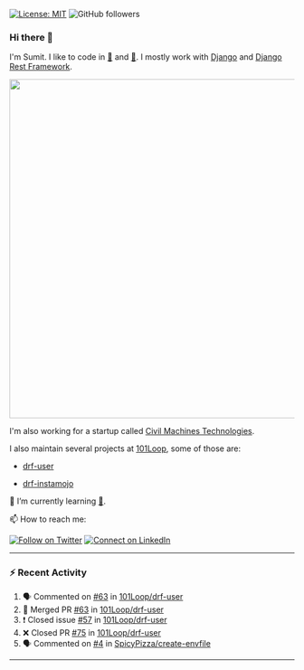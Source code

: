 [![License: MIT](https://img.shields.io/badge/License-MIT-yellow.svg)](https://opensource.org/licenses/MIT)
![GitHub followers](https://img.shields.io/github/followers/sumit4613?style=social)

### Hi there 👋

I'm Sumit. I like to code in [:snake:](https://python.org/) and [:rabbit:](https://golang.org). I mostly work with [Django](https://djangoproject.com) and [Django Rest Framework](https://www.django-rest-framework.org/).

<p align="center">
  <img width="600" src="https://static.djangoproject.com/img/logos/django-logo-negative.png">
</p>

I'm also working for a startup called [Civil Machines Technologies](https://civilmachines.com/).


I also maintain several projects at [101Loop](https://github.com/101loop/), some of those are:

- [drf-user](https://github.com/101loop/drf-user)

- [drf-instamojo ](https://github.com/101loop/drf-instamojo)

🔭 I’m currently learning [:rabbit:](https://golang.org).

📫 How to reach me:

[![Follow on Twitter](https://img.shields.io/badge/--twitter?label=Twitter&logo=Twitter&style=social)](https://twitter.com/sumitsingh4613) [![Connect on LinkedIn](https://img.shields.io/badge/--linkedin?label=LinkedIn&logo=LinkedIn&style=social)](https://www.linkedin.com/in/sumit4613)


---

### :zap: Recent Activity

<!--START_SECTION:activity-->
1. 🗣 Commented on [#63](https://github.com/101Loop/drf-user/issues/63) in [101Loop/drf-user](https://github.com/101Loop/drf-user)
2. 🎉 Merged PR [#63](https://github.com/101Loop/drf-user/pull/63) in [101Loop/drf-user](https://github.com/101Loop/drf-user)
3. ❗️ Closed issue [#57](https://github.com/101Loop/drf-user/issues/57) in [101Loop/drf-user](https://github.com/101Loop/drf-user)
4. ❌ Closed PR [#75](https://github.com/101Loop/drf-user/pull/75) in [101Loop/drf-user](https://github.com/101Loop/drf-user)
5. 🗣 Commented on [#4](https://github.com/SpicyPizza/create-envfile/issues/4) in [SpicyPizza/create-envfile](https://github.com/SpicyPizza/create-envfile)
<!--END_SECTION:activity-->

---
